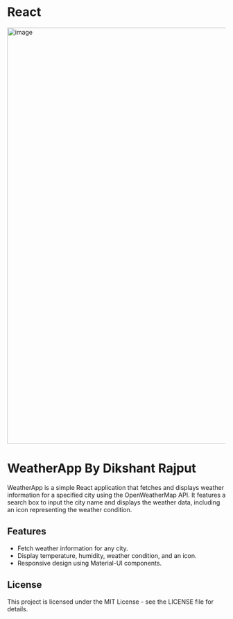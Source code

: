 # React 
<img width="960" alt="image" src="https://github.com/dikshant-4848/WeatherApp/assets/163756344/fd86972d-b3ba-471f-8761-a125283caa44">

# WeatherApp By Dikshant Rajput

WeatherApp is a simple React application that fetches and displays weather information for a specified city using the OpenWeatherMap API. It features a search box to input the city name and displays the weather data, including an icon representing the weather condition.
## Features

- Fetch weather information for any city.
- Display temperature, humidity, weather condition, and an icon.
- Responsive design using Material-UI components.
## License
This project is licensed under the MIT License - see the LICENSE file for details.
